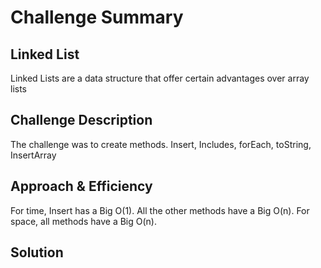 # Challenge Summary
## Linked List
Linked Lists are a data structure that offer certain advantages over array lists

## Challenge Description
The challenge was to create methods. Insert, Includes, forEach, toString, InsertArray

## Approach & Efficiency
For time, Insert has a Big O(1). All the other methods have a Big O(n). For space, all methods have a Big O(n).

## Solution
<!-- Embedded whiteboard image -->



